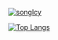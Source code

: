 [![songlcy](https://github-readme-stats-six-mocha.vercel.app/api?username=songxiaoliang&count_private=true&show_icons=true&title_color=e69138&text_color=#666666&icon_color=00adb5)](https://github.com/songxiaoliang)

[![Top Langs](https://github-readme-stats-six-mocha.vercel.app/api/top-langs/?username=songxiaoliang&layout=compact&title_color=e69138)](https://github.com/songxiaoliang)
